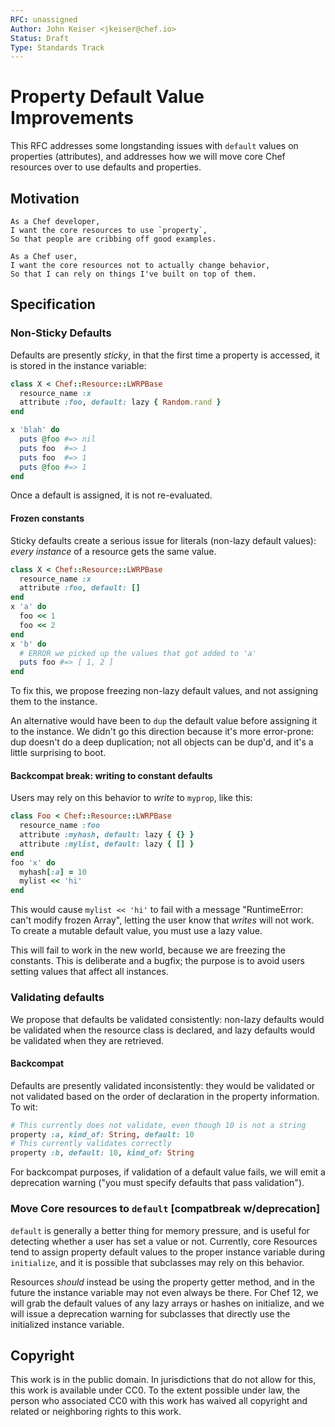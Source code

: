 ```yaml
---
RFC: unassigned
Author: John Keiser <jkeiser@chef.io>
Status: Draft
Type: Standards Track
---
```


# Property Default Value Improvements

This RFC addresses some longstanding issues with `default` values on properties (attributes), and addresses how we will move core Chef resources over to use defaults and properties.

## Motivation

    As a Chef developer,
    I want the core resources to use `property`,
    So that people are cribbing off good examples.

    As a Chef user,
    I want the core resources not to actually change behavior,
    So that I can rely on things I've built on top of them.

## Specification

### Non-Sticky Defaults

Defaults are presently *sticky*, in that the first time a property is accessed, it is stored in the instance variable:

```ruby
class X < Chef::Resource::LWRPBase
  resource_name :x
  attribute :foo, default: lazy { Random.rand }
end

x 'blah' do
  puts @foo #=> nil
  puts foo  #=> 1
  puts foo  #=> 1
  puts @foo #=> 1
end
```

Once a default is assigned, it is not re-evaluated.

#### Frozen constants

Sticky defaults create a serious issue for literals (non-lazy default values): *every instance* of a resource gets the same value.

```ruby
class X < Chef::Resource::LWRPBase
  resource_name :x
  attribute :foo, default: []
end
x 'a' do
  foo << 1
  foo << 2
end
x 'b' do
  # ERROR we picked up the values that got added to 'a'
  puts foo #=> [ 1, 2 ]
end
```

To fix this, we propose freezing non-lazy default values, and not assigning them to the instance.

An alternative would have been to `dup` the default value before assigning it to the instance. We didn't go this direction because it's more error-prone: dup doesn't do a deep duplication; not all objects can be dup'd, and it's a little surprising to boot.

#### Backcompat break: writing to constant defaults

Users may rely on this behavior to *write* to `myprop`, like this:

```ruby
class Foo < Chef::Resource::LWRPBase
  resource_name :foo
  attribute :myhash, default: lazy { {} }
  attribute :mylist, default: lazy { [] }
end
foo 'x' do
  myhash[:a] = 10
  mylist << 'hi'
end
```

This would cause `mylist << 'hi'` to fail with a message "RuntimeError: can't modify frozen Array", letting the user know that *writes* will not work. To create a mutable default value, you must use a lazy value.

This will fail to work in the new world, because we are freezing the constants. This is deliberate and a bugfix; the purpose is to avoid users setting values that affect all instances.

### Validating defaults

We propose that defaults be validated consistently: non-lazy defaults would be validated when the resource class is declared, and lazy defaults would be validated when they are retrieved.

#### Backcompat

Defaults are presently validated inconsistently: they would be validated or not validated based on the order of declaration in the property information. To wit:

```ruby
# This currently does not validate, even though 10 is not a string
property :a, kind_of: String, default: 10
# This currently validates correctly
property :b, default: 10, kind_of: String
```

For backcompat purposes, if validation of a default value fails, we will emit a deprecation warning ("you must specify defaults that pass validation").

### Move Core resources to `default` [compatbreak w/deprecation]

`default` is generally a better thing for memory pressure, and is useful for detecting whether a user has set a value or not.  Currently, core Resources tend to assign property default values to the proper instance variable during `initialize`, and it is possible that subclasses may rely on this behavior.

Resources *should* instead be using the property getter method, and in the future the instance variable may not even always be there. For Chef 12, we will grab the default values of any lazy arrays or hashes on initialize, and we will issue a deprecation warning for subclasses that directly use the initialized instance variable.

## Copyright

This work is in the public domain. In jurisdictions that do not allow for this,
this work is available under CC0. To the extent possible under law, the person
who associated CC0 with this work has waived all copyright and related or
neighboring rights to this work.
